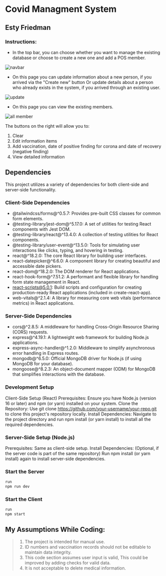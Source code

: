 # Covid Managment System
## Esty Friedman
### Instructions:
 
 - In the top bar, you can choose whether you want to manage the existing database or choose to create a new one and add a POS member.

![navbar](https://github.com/estyfridman/corona-system/FullStack/RMDImages/1.png)

 - On this page you can update information about a new person, if you arrived via the "Create new" button
Or update details about a person who already exists in the system, if you arrived through an existing user.

![update](https://github.com/estyfridman/corona-system/FullStack/RMDImages/2.png)

 - On this page you can view the existing members. 
 
![all member](https://github.com/estyfridman/corona-system/FullStack/RMDImages/3.png)

The buttons on the right will allow you to:
1) Clear
2) Edit information items
3) Add vaccination, date of positive finding for corona and date of recovery (negative finding)
4) View detailed information
 
## Dependencies
This project utilizes a variety of dependencies for both client-side and server-side functionality.

### Client-Side Dependencies
 - @tailwindcss/forms@^0.5.7: Provides pre-built CSS classes for common form elements.
 - @testing-library/jest-dom@^5.17.0: A set of utilities for testing React components with Jest DOM.
 - @testing-library/react@^13.4.0: A collection of testing utilities for React components.
 - @testing-library/user-event@^13.5.0: Tools for simulating user interactions like clicks, typing, and hovering in testing.
 - react@^18.2.0: The core React library for building user interfaces.
 - react-datepicker@^6.6.0: A component library for creating beautiful and accessible date pickers.
 - react-dom@^18.2.0: The DOM renderer for React applications.
 - react-hook-form@^7.51.2: A performant and flexible library for handling form state management in React.
 - react-scripts@5.0.1: Build scripts and configuration for creating production-ready React applications (included in create-react-app).
 - web-vitals@^2.1.4: A library for measuring core web vitals (performance metrics) in React applications.

### Server-Side Dependencies
 - cors@^2.8.5: A middleware for handling Cross-Origin Resource Sharing (CORS) requests.
 - express@^4.19.1: A lightweight web framework for building Node.js applications.
 - express-async-handler@^1.2.0: Middleware to simplify asynchronous error handling in Express routes.
 - mongodb@^6.5.0: Official MongoDB driver for Node.js (if using MongoDB for your database).
 - mongoose@^8.2.3: An object-document mapper (ODM) for MongoDB that simplifies interactions with the database.

### Development Setup
Client-Side Setup (React)
Prerequisites: Ensure you have Node.js (version 16 or later) and npm (or yarn) installed on your system.
Clone the Repository: Use git clone https://github.com/your-username/your-repo.git to clone this project's repository locally.
Install Dependencies: Navigate to the project directory and run npm install (or yarn install) to install all the required dependencies.
### Server-Side Setup (Node.js) 
Prerequisites: Same as client-side setup.
Install Dependencies: (Optional, if the server code is part of the same repository) Run npm install (or yarn install) again to install server-side dependencies.

### Start the Server
```sh
run
npm run dev
```

### Start the Client
```sh
run
npm start
```


## My Assumptions While Coding:

> 1) The project is intended for manual use.
> 2) ID numbers and vaccination records should not be editable to maintain data integrity.
> 3) This code section assumes user input is valid, This could be improved by adding checks for valid data.
> 4) It is not acceptable to delete medical information.
